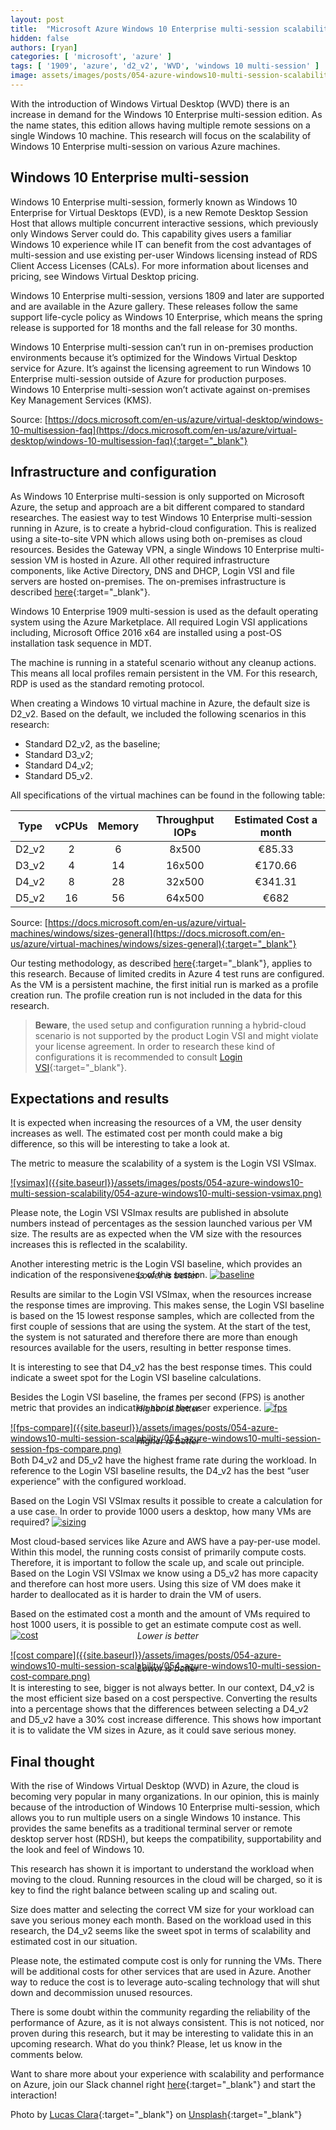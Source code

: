 ```yaml
---
layout: post
title:  "Microsoft Azure Windows 10 Enterprise multi-session scalability"
hidden: false
authors: [ryan]
categories: [ 'microsoft', 'azure' ]
tags: [ '1909', 'azure', 'd2_v2', 'WVD', 'windows 10 multi-session' ]
image: assets/images/posts/054-azure-windows10-multi-session-scalability/054-azure-windows10-multi-session-feature-image.png
---
```

With the introduction of Windows Virtual Desktop (WVD) there is an increase in demand for the Windows 10 Enterprise multi-session edition. As the name states, this edition allows having multiple remote sessions on a single Windows 10 machine. This research will focus on the scalability of Windows 10 Enterprise multi-session on various Azure machines.

## Windows 10 Enterprise multi-session
Windows 10 Enterprise multi-session, formerly known as Windows 10 Enterprise for Virtual Desktops (EVD), is a new Remote Desktop Session Host that allows multiple concurrent interactive sessions, which previously only Windows Server could do. This capability gives users a familiar Windows 10 experience while IT can benefit from the cost advantages of multi-session and use existing per-user Windows licensing instead of RDS Client Access Licenses (CALs). For more information about licenses and pricing, see Windows Virtual Desktop pricing.

Windows 10 Enterprise multi-session, versions 1809 and later are supported and are available in the Azure gallery. These releases follow the same support life-cycle policy as Windows 10 Enterprise, which means the spring release is supported for 18 months and the fall release for 30 months.

Windows 10 Enterprise multi-session can’t run in on-premises production environments because it’s optimized for the Windows Virtual Desktop service for Azure. It’s against the licensing agreement to run Windows 10 Enterprise multi-session outside of Azure for production purposes. Windows 10 Enterprise multi-session won’t activate against on-premises Key Management Services (KMS).

Source: [https://docs.microsoft.com/en-us/azure/virtual-desktop/windows-10-multisession-faq](https://docs.microsoft.com/en-us/azure/virtual-desktop/windows-10-multisession-faq){:target="_blank"}

## Infrastructure and configuration
As Windows 10 Enterprise multi-session is only supported on Microsoft Azure, the setup and approach are a bit different compared to standard researches. The easiest way to test Windows 10 Enterprise multi-session running in Azure, is to create a hybrid-cloud configuration. This is realized using a site-to-site VPN which allows using both on-premises as cloud resources. Besides the Gateway VPN, a single Windows 10 Enterprise multi-session VM is hosted in Azure. All other required infrastructure components, like Active Directory, DNS and DHCP, Login VSI and file servers are hosted on-premises. The on-premises infrastructure is described [here]({{site.baseurl}}/architecture-and-hardware-setup-overview-2018){:target="_blank"}.

Windows 10 Enterprise 1909 multi-session is used as the default operating system using the Azure Marketplace. All required Login VSI applications including, Microsoft Office 2016 x64 are installed using a post-OS installation task sequence in MDT.

The machine is running in a stateful scenario without any cleanup actions. This means all local profiles remain persistent in the VM. For this research, RDP is used as the standard remoting protocol.

When creating a Windows 10 virtual machine in Azure, the default size is D2_v2. Based on the default, we included the following scenarios in this research:

  * Standard D2_v2, as the baseline;
  * Standard D3_v2;
  * Standard D4_v2;
  * Standard D5_v2.

All specifications of the virtual machines can be found in the following table:


| Type          | vCPUs         | Memory | Throughput IOPs | Estimated Cost a month |
| ------------- |:-------------:| :-----:|:---------------:| :---------------------:|
| D2_v2         | 2             | 6      | 8x500           | €85.33                 |
| D3_v2         | 4             | 14     | 16x500          | €170.66                |
| D4_v2         | 8             | 28     | 32x500          | €341.31                |
| D5_v2         | 16            | 56     | 64x500          | €682                   |

Source: [https://docs.microsoft.com/en-us/azure/virtual-machines/windows/sizes-general](https://docs.microsoft.com/en-us/azure/virtual-machines/windows/sizes-general){:target="_blank"}

Our testing methodology, as described [here]({{site.baseurl}}/insight-in-the-testing-methodology){:target="_blank"}, applies to this research. Because of limited credits in Azure 4 test runs are configured. As the VM is a persistent machine, the first initial run is marked as a profile creation run. The profile creation run is not included in the data for this research.

> **Beware**, the used setup and configuration running a hybrid-cloud scenario is not supported by the product Login VSI and might violate your license agreement. In order to research these kind of configurations it is recommended to consult [Login VSI](https://www.loginvsi.com/contact){:target="_blank"}.

## Expectations and results

It is expected when increasing the resources of a VM, the user density increases as well. The estimated cost per month could make a big difference, so this will be interesting to take a look at.

The metric to measure the scalability of a system is the Login VSI VSImax.

<a href="{{site.baseurl}}/assets/images/posts/044-windows-10-1909-scalability-in-vdi-environments/044-windows-1909-default-logon-24min-compare.png" data-lightbox="user-logon-24min-compare">
<a href="{{site.baseurl}}/assets/images/posts/054-azure-windows10-multi-session-scalability/054-azure-windows10-multi-session-vsimax.png" data-lightbox="vsimax">
</a>
<a href="{{site.baseurl}}/assets/images/posts/054-azure-windows10-multi-session-scalability/054-azure-windows10-multi-session-vsimax.png" data-lightbox="vsimax">
![vsimax]({{site.baseurl}}/assets/images/posts/054-azure-windows10-multi-session-scalability/054-azure-windows10-multi-session-vsimax.png)
</a>
</a>

Please note, the Login VSI VSImax results are published in absolute numbers instead of percentages as the session launched various per VM size. The results are as expected when the VM size with the resources increases this is reflected in the scalability.

Another interesting metric is the Login VSI baseline, which provides an indication of the responsiveness of the session.
<a href="{{site.baseurl}}/assets/images/posts/054-azure-windows10-multi-session-scalability/054-azure-windows10-multi-session-vsimax.png" data-lightbox="vsimax">
<a href="{{site.baseurl}}/assets/images/posts/054-azure-windows10-multi-session-scalability/054-azure-windows10-multi-session-baseline.png" data-lightbox="baseline">
</a>
<a href="{{site.baseurl}}/assets/images/posts/054-azure-windows10-multi-session-scalability/054-azure-windows10-multi-session-baseline.png" data-lightbox="baseline">
![baseline]({{site.baseurl}}/assets/images/posts/054-azure-windows10-multi-session-scalability/054-azure-windows10-multi-session-baseline.png)
</a>
</a>
<p align="center" style="margin-top: -30px;" >
  <i>Lower is better</i>
</p>


Results are similar to the Login VSI VSImax, when the resources increase the response times are improving. This makes sense, the Login VSI baseline is based on the 15 lowest response samples, which are collected from the first couple of sessions that are using the system. At the start of the test, the system is not saturated and therefore there are more than enough resources available for the users, resulting in better response times.

It is interesting to see that D4_v2 has the best response times. This could indicate a sweet spot for the Login VSI baseline calculations.

Besides the Login VSI baseline, the frames per second (FPS) is another metric that provides an indication about the user experience.
<a href="{{site.baseurl}}/assets/images/posts/054-azure-windows10-multi-session-scalability/054-azure-windows10-multi-session-baseline.png" data-lightbox="baseline">
<a href="{{site.baseurl}}/assets/images/posts/054-azure-windows10-multi-session-scalability/054-azure-windows10-multi-session-session-fps.png" data-lightbox="fps">
</a>
<a href="{{site.baseurl}}/assets/images/posts/054-azure-windows10-multi-session-scalability/054-azure-windows10-multi-session-session-fps.png" data-lightbox="fps">
![fps]({{site.baseurl}}/assets/images/posts/054-azure-windows10-multi-session-scalability/054-azure-windows10-multi-session-session-fps.png)
</a>
</a>
<p align="center" style="margin-top: -30px;" >
  <i>Higher is better</i>
</p>
<a href="{{site.baseurl}}/assets/images/posts/054-azure-windows10-multi-session-scalability/054-azure-windows10-multi-session-session-fps.png" data-lightbox="fps">
<a href="{{site.baseurl}}/assets/images/posts/054-azure-windows10-multi-session-scalability/054-azure-windows10-multi-session-session-fps-compare.png" data-lightbox="fps-compare">
</a>
<a href="{{site.baseurl}}/assets/images/posts/054-azure-windows10-multi-session-scalability/054-azure-windows10-multi-session-session-fps-compare.png" data-lightbox="fps-compare">
![fps-compare]({{site.baseurl}}/assets/images/posts/054-azure-windows10-multi-session-scalability/054-azure-windows10-multi-session-session-fps-compare.png)
</a>
</a>
<p align="center" style="margin-top: -30px;" >
  <i>Higher is better</i>
</p>
Both D4_v2 and D5_v2 have the highest frame rate during the workload. In reference to the Login VSI baseline results, the D4_v2 has the best “user experience” with the configured workload.

Based on the Login VSI VSImax results it possible to create a calculation for a use case. In order to provide 1000 users a desktop, how many VMs are required?
<a href="{{site.baseurl}}/assets/images/posts/054-azure-windows10-multi-session-scalability/054-azure-windows10-multi-session-session-fps-compare.png" data-lightbox="fps-compare">
<a href="{{site.baseurl}}/assets/images/posts/054-azure-windows10-multi-session-scalability/054-azure-windows10-multi-session-vms.png" data-lightbox="sizing">
</a>
<a href="{{site.baseurl}}/assets/images/posts/054-azure-windows10-multi-session-scalability/054-azure-windows10-multi-session-vms.png" data-lightbox="sizing">
![sizing]({{site.baseurl}}/assets/images/posts/054-azure-windows10-multi-session-scalability/054-azure-windows10-multi-session-vms.png)
</a>
</a>

Most cloud-based services like Azure and AWS have a pay-per-use model. Within this model, the running costs consist of primarily compute costs. Therefore, it is important to follow the scale up, and scale out principle. Based on the Login VSI VSImax we know using a D5_v2 has more capacity and therefore can host more users. Using this size of VM does make it harder to deallocated as it is harder to drain the VM of users.

Based on the estimated cost a month and the amount of VMs required to host 1000 users, it is possible to get an estimate compute cost as well.
<a href="{{site.baseurl}}/assets/images/posts/054-azure-windows10-multi-session-scalability/054-azure-windows10-multi-session-vms.png" data-lightbox="sizing">
<a href="{{site.baseurl}}/assets/images/posts/054-azure-windows10-multi-session-scalability/054-azure-windows10-multi-session-cost.png" data-lightbox="cost">
</a>
<a href="{{site.baseurl}}/assets/images/posts/054-azure-windows10-multi-session-scalability/054-azure-windows10-multi-session-cost.png" data-lightbox="cost">
![cost]({{site.baseurl}}/assets/images/posts/054-azure-windows10-multi-session-scalability/054-azure-windows10-multi-session-cost.png)
</a>
</a>
<p align="center" style="margin-top: -30px;" >
  <i>Lower is better</i>
</p>

<a href="{{site.baseurl}}/assets/images/posts/054-azure-windows10-multi-session-scalability/054-azure-windows10-multi-session-cost.png" data-lightbox="cost">
<a href="{{site.baseurl}}/assets/images/posts/054-azure-windows10-multi-session-scalability/054-azure-windows10-multi-session-cost-compare.png" data-lightbox="cost-compare">
</a>
<a href="{{site.baseurl}}/assets/images/posts/054-azure-windows10-multi-session-scalability/054-azure-windows10-multi-session-cost-compare.png" data-lightbox="cost compare">
![cost compare]({{site.baseurl}}/assets/images/posts/054-azure-windows10-multi-session-scalability/054-azure-windows10-multi-session-cost-compare.png)
</a>
</a>
<p align="center" style="margin-top: -30px;" >
  <i>Lower is better</i>
</p>
It is interesting to see, bigger is not always better. In our context, D4_v2 is the most efficient size based on a cost perspective. Converting the results into a percentage shows that the differences between selecting a D4_v2 and D5_v2 have a 30% cost increase difference. This shows how important it is to validate the VM sizes in Azure, as it could save serious money.

## Final thought
With the rise of Windows Virtual Desktop (WVD) in Azure, the cloud is becoming very popular in many organizations. In our opinion, this is mainly because of the introduction of Windows 10 Enterprise multi-session, which allows you to run multiple users on a single Windows 10 instance. This provides the same benefits as a traditional terminal server or remote desktop server host (RDSH), but keeps the compatibility, supportability and the look and feel of Windows 10.

This research has shown it is important to understand the workload when moving to the cloud. Running resources in the cloud will be charged, so it is key to find the right balance between scaling up and scaling out.

Size does matter and selecting the correct VM size for your workload can save you serious money each month. Based on the workload used in this research, the D4_v2 seems like the sweet spot in terms of scalability and estimated cost in our situation.

Please note, the estimated compute cost is only for running the VMs. There will be additional costs for other services that are used in Azure. Another way to reduce the cost is to leverage auto-scaling technology that will shut down and decommission unused resources.

There is some doubt within the community regarding the reliability of the performance of Azure, as it is not always consistent. This is not noticed, nor proven during this research, but it may be interesting to validate this in an upcoming research. What do you think? Please, let us know in the comments below.

Want to share more about your experience with scalability and performance on Azure, join our Slack channel right [here](https://{{site.title}}.slack.com){:target="_blank"} and start the interaction!

Photo by [Lucas Clara](https://unsplash.com/@lux17?utm_source=unsplash&utm_medium=referral&utm_content=creditCopyText){:target="_blank"} on [Unsplash](https://unsplash.com/s/photos/cloud-scale?utm_source=unsplash&utm_medium=referral&utm_content=creditCopyText){:target="_blank"}
